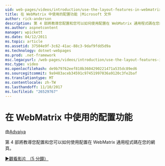 ```yaml
---
uid: web-pages/videos/introduction/use-the-layout-features-in-webmatrix
title: 在 WebMatrix 中使用的配置功能 |Microsoft 文件
author: rick-anderson
description: 第 4 部將教導您配置和您可以如何使用配置在 WebMatrix 通用程式碼在您的網頁。
ms.author: aspnetcontent
manager: wpickett
ms.date: 04/12/2011
ms.topic: article
ms.assetid: 37504e9f-3c62-41ac-88c3-9daf9fdd5d9a
ms.technology: dotnet-webpages
ms.prod: .net-framework
msc.legacyurl: /web-pages/videos/introduction/use-the-layout-features-in-webmatrix
msc.type: video
ms.openlocfilehash: de9b79762eef810b3604290221471a535dc89ed6
ms.sourcegitcommit: 9a9483aceb34591c97451997036a9120c3fe2baf
ms.translationtype: MT
ms.contentlocale: zh-TW
ms.lasthandoff: 11/10/2017
ms.locfileid: "26529767"
---
```

<a name="use-the-layout-features-in-webmatrix"></a>在 WebMatrix 中使用的配置功能
====================
由[Advaiya](https://twitter.com/Advaiyasolns)

第 4 部將教導您配置和您可以如何使用配置在 WebMatrix 通用程式碼在您的網頁。

[&#9654;觀看影片 （5 分鐘）](https://channel9.msdn.com/Blogs/ASP-NET-Site-Videos/use-the-layout-features-in-webmatrix)
